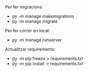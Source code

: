 Per fer migracions:
- py -m manage makemigrations 
- py -m manage migrate

Per fer correr en local:
- py -m manage runserver

Actualitzar requirements:
- py -m pip freeze > requirements.txt
- py -m pip install -r requirements.txt